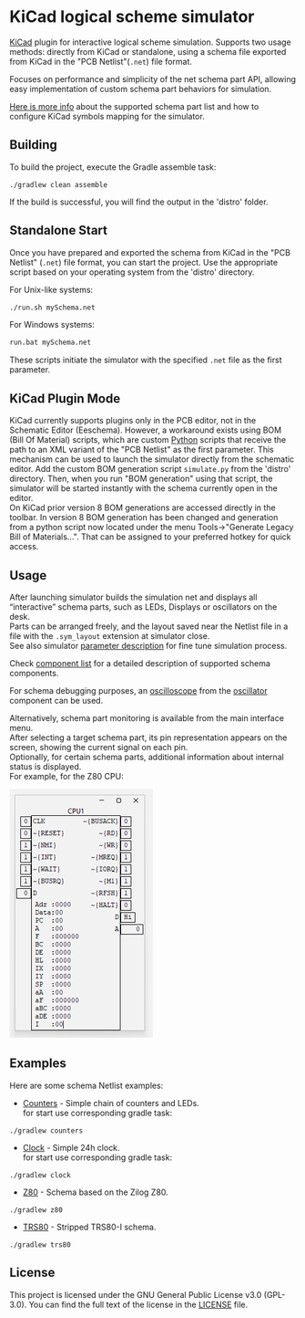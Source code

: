 # KiCad logical scheme simulator

[KiCad](https://www.kicad.org) plugin for interactive logical scheme simulation.
Supports two usage methods: directly from KiCad or standalone, using a schema file exported from KiCad in the "PCB Netlist"(`.net`) file format.

Focuses on performance and simplicity of the net schema part API, allowing easy implementation of custom schema part behaviors for simulation.

[Here is more info](stuff/kicad_symbols/README.md) about the supported schema part list and how to configure KiCad symbols mapping for the simulator.

## Building

To build the project, execute the Gradle assemble task:

```
./gradlew clean assemble
```

If the build is successful, you will find the output in the 'distro' folder.

## Standalone Start

Once you have prepared and exported the schema from KiCad in the "PCB Netlist" (`.net`) file format, you can start the project. Use the appropriate script based on
your operating system from the 'distro' directory.

For Unix-like systems:

```bash
./run.sh mySchema.net
```

For Windows systems:

```bat
run.bat mySchema.net
```

These scripts initiate the simulator with the specified `.net` file as the first parameter.

## KiCad Plugin Mode

KiCad currently supports plugins only in the PCB editor, not in the Schematic Editor (Eeschema). However, a workaround exists using BOM (Bill Of Material) scripts,
which are custom [Python](https://www.python.org) scripts that receive the path to an XML variant of the "PCB Netlist" as the first parameter. This mechanism can be
used to launch the simulator directly from the schematic editor. Add the custom BOM generation script `simulate.py` from the 'distro' directory. Then, when
you run "BOM generation" using that script, the simulator will be started instantly with the schema currently open in the editor.  
On KiCad prior version 8 BOM generations are accessed directly in the toolbar. In version 8 BOM generation has been changed and generation from a python script now
located under the menu Tools->"Generate Legacy Bill of Materials...". That can be assigned to your preferred hotkey for quick access.

## Usage

After launching simulator builds the simulation net and displays all “interactive” schema parts, such as LEDs, Displays or oscillators on the desk.  
Parts can be arranged freely, and the layout saved near the Netlist file in a file with the `.sym_layout` extension at simulator close.  
See also simulator [parameter description](stuff/parameters.md) for fine tune simulation process.

Check [component list](schemaParts/README.md) for a detailed description of supported schema components.

For schema debugging purposes, an [oscilloscope](schemaParts/oscillator/OSCILLOSCOPE.md) from the [oscillator](schemaParts/oscillator/README.md) component can be
used.

Alternatively, schema part monitoring is available from the main interface menu.  
After selecting a target schema part, its pin representation appears on the screen, showing the current signal on each pin.  
Optionally, for certain schema parts, additional information about internal status is displayed.  
For example, for the Z80 CPU:

![Z80 CPU Image](img.png)

## Examples

Here are some schema Netlist examples:

- [Counters](stuff/examples/counters/README.md) - Simple chain of counters and LEDs.  
  for start use corresponding gradle task:

```
./gradlew counters
```

- [Clock](stuff/examples/clock/README.md) - Simple 24h clock.  
  for start use corresponding gradle task:

```
./gradlew clock

```
- [Z80](stuff/examples/z80/README.md) - Schema based on the Zilog Z80.

```
./gradlew z80
```

- [TRS80](stuff/examples/trs80/README.md) - Stripped TRS80-I schema.

```
./gradlew trs80
```

## License

This project is licensed under the GNU General Public License v3.0 (GPL-3.0). You can find the full text of the license in the [LICENSE](LICENSE) file.
